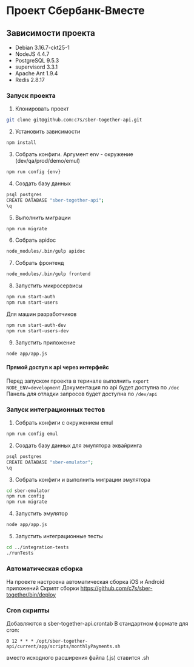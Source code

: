 # Проект Сбербанк-Вместе
## Зависимости проекта
- Debian 3.16.7-ckt25-1
- NodeJS 4.4.7
- PostgreSQL 9.5.3
- supervisord 3.3.1
- Apache Ant 1.9.4
- Redis 2.8.17

### Запуск проекта
1. Клонировать проект
  ```sh
  git clone git@github.com:c7s/sber-together-api.git
  ```
2. Установить зависимости
  ```sh
  npm install
  ```
3. Собрать конфиги. Аргумент env - окружение (dev/qa/prod/demo/emul)
  ```sh
  npm run config {env}
  ```
4. Создать базу данных
  ```sh
  psql postgres
  CREATE DATABASE "sber-together-api";
  \q
  ```
5. Выполнить миграции
  ```sh
  npm run migrate
  ```
6. Собрать apidoc
  ```sh
  node_modules/.bin/gulp apidoc
  ```
7. Собрать фронтенд
  ```sh
  node_modules/.bin/gulp frontend
  ```
8. Запустить микросервисы
  ```sh
  npm run start-auth
  npm run start-users
  ```
  Для машин разработчиков
  ```sh
  npm run start-auth-dev
  npm run start-users-dev
  ```
9. Запустить приложение
  ```sh
  node app/app.js
  ```
#### Прямой доступ к api через интерфейс
Перед запуском проекта в теринале выполнить `export NODE_ENV=development`
Документация по api будет доступна по `/doc`
Панель для отладки запросов будет доступна по `/dev/api`

### Запуск интеграционных тестов
1. Собрать конфиги с окружением emul
  ```sh
  npm run config emul
  ```
2. Создать базу данных для эмулятора эквайринга
  ```sh
  psql postgres
  CREATE DATABASE "sber-emulator";
  \q
  ```
3. Собрать конфиги и выполнить миграции эмулятора
  ```sh
  cd sber-emulator
  npm run config
  npm run migrate
  ```
4. Запустить эмулятор
  ```sh
  node app/app.js
  ```
5. Запустить интеграционные тесты
  ```sh
  cd ../integration-tests
  ./runTests
  ```

### Автоматическая сборка
На проекте настроена автоматическая сборка iOS и Android приложений
Скрипт сборки https://github.com/c7s/sber-together/bin/deploy

### Cron скрипты
Добавляются в sber-together-api.crontab
В стандартном формате для cron:
```cron
0 12 * * * /opt/sber-together-api/current/app/scripts/monthlyPayments.sh
```
вместо исходного расширения файла (.js) ставится .sh
